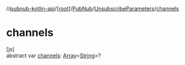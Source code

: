 //[pubnub-kotlin-api](../../../../index.md)/[[root]](../../index.md)/[PubNub](../index.md)/[UnsubscribeParameters](index.md)/[channels](channels.md)

# channels

[js]\
abstract var [channels](channels.md): [Array](https://kotlinlang.org/api/latest/jvm/stdlib/kotlin/-array/index.html)&lt;[String](https://kotlinlang.org/api/latest/jvm/stdlib/kotlin/-string/index.html)&gt;?
